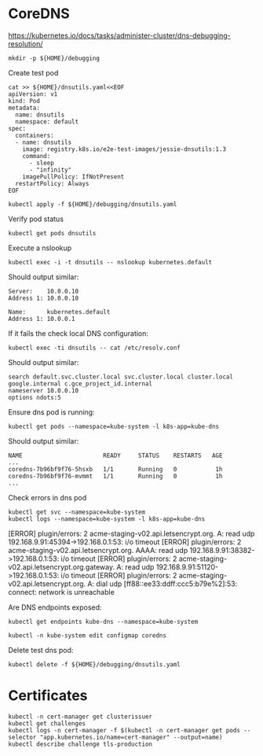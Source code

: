 # CoreDNS
https://kubernetes.io/docs/tasks/administer-cluster/dns-debugging-resolution/

```
mkdir -p ${HOME}/debugging
```

Create test pod
```
cat >> ${HOME}/dnsutils.yaml<<EOF
apiVersion: v1
kind: Pod
metadata:
  name: dnsutils
  namespace: default
spec:
  containers:
  - name: dnsutils
    image: registry.k8s.io/e2e-test-images/jessie-dnsutils:1.3
    command:
      - sleep
      - "infinity"
    imagePullPolicy: IfNotPresent
  restartPolicy: Always
EOF

kubectl apply -f ${HOME}/debugging/dnsutils.yaml
```

Verify pod status
```
kubectl get pods dnsutils
```

Execute a nslookup
```
kubectl exec -i -t dnsutils -- nslookup kubernetes.default
```
Should output similar:
```
Server:    10.0.0.10
Address 1: 10.0.0.10

Name:      kubernetes.default
Address 1: 10.0.0.1
```

If it fails the check local DNS configuration:
```
kubectl exec -ti dnsutils -- cat /etc/resolv.conf
```
Should output similar:
```
search default.svc.cluster.local svc.cluster.local cluster.local google.internal c.gce_project_id.internal
nameserver 10.0.0.10
options ndots:5
```

Ensure dns pod is running:
```
kubectl get pods --namespace=kube-system -l k8s-app=kube-dns
```
Should output similar:
```
NAME                       READY     STATUS    RESTARTS   AGE
...
coredns-7b96bf9f76-5hsxb   1/1       Running   0           1h
coredns-7b96bf9f76-mvmmt   1/1       Running   0           1h
...
```

Check errors in dns pod
```
kubectl get svc --namespace=kube-system
kubectl logs --namespace=kube-system -l k8s-app=kube-dns
```


[ERROR] plugin/errors: 2 acme-staging-v02.api.letsencrypt.org. A: read udp 192.168.9.91:45394->192.168.0.1:53: i/o timeout
[ERROR] plugin/errors: 2 acme-staging-v02.api.letsencrypt.org. AAAA: read udp 192.168.9.91:38382->192.168.0.1:53: i/o timeout
[ERROR] plugin/errors: 2 acme-staging-v02.api.letsencrypt.org.gateway. A: read udp 192.168.9.91:51120->192.168.0.1:53: i/o timeout
[ERROR] plugin/errors: 2 acme-staging-v02.api.letsencrypt.org. A: dial udp [ff88::ee33:ddff:ccc5:b79e%2]:53: connect: network is unreachable

Are DNS endpoints exposed:
```
kubectl get endpoints kube-dns --namespace=kube-system
```

```
kubectl -n kube-system edit configmap coredns
```

Delete test dns pod:
```
kubectl delete -f ${HOME}/debugging/dnsutils.yaml
```

# Certificates

```
kubectl -n cert-manager get clusterissuer
kubectl get challenges
kubectl logs -n cert-manager -f $(kubectl -n cert-manager get pods --selector "app.kubernetes.io/name=cert-manager" --output=name)
kubectl describe challenge tls-production
```

